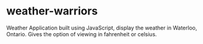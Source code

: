 # weather-warriors

Weather Application built using JavaScript, display the weather in Waterloo, Ontario. Gives the option of viewing in fahrenheit or celsius.

